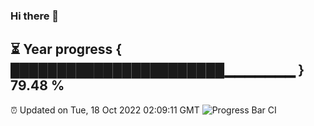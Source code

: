 ### Hi there 👋
⏳ Year progress { ███████████████████████▁▁▁▁▁▁▁ } 79.48 %
---
⏰ Updated on Tue, 18 Oct 2022 02:09:11 GMT
![Progress Bar CI](https://github.com/liununu/liununu/workflows/Progress%20Bar%20CI/badge.svg)
